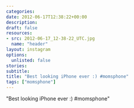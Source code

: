```yaml
---
categories:
date: 2012-06-17T12:38:22+00:00
description:
draft: false
resources:
- src: 2012-06-17_12-38-22_UTC.jpg
  name: "header"
layout: instagram
options:
  unlisted: false
stories:
subtitle:
title: "Best looking iPhone ever :) #momsphone"
tags: ["momsphone"]
---
```


"Best looking iPhone ever :) #momsphone"
